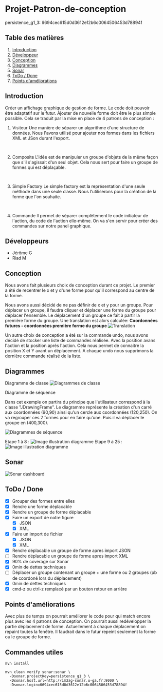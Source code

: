 # Projet-Patron-de-conception
persistence_g1_3: 6694cec615d0d3612e12b6c0064506453d78894f
## Table des matières
1. [Introduction](#intro)
2. [Développeur](#dev)
3. [Conception](#conception)
4. [Diagrammes](#diagrammes)
5. [Sonar](#sonar)
6. [ToDo / Done](#todo)
7. [Points d'améliorations](#improves)


## Introduction <a id="intro"></a>

Créer un affichage graphique de gestion de forme. Le code doit pouvoir être adaptatif sur le futur. Ajouter de nouvelle forme doit être le plus simple possible. Cela se traduit par la mise en place de 4 patrons de conception :
  1. Visiteur
    Une manière de séparer un algorithme d'une structure de données. Nous l'avons utilisé pour ajouter nos formes dans les fichiers XML et JSon durant l'export.
  <br>

  2. Composite
    L'idée est de manipuler un groupe d'objets de la même façon que s'il s'agissait d'un seul objet. Cela nous sert pour faire un groupe de formes qui est déplaçable.
 <br>

  3. Simple Factory
    Le simple factory est la représentation d'une seule méthode dans une seule classe. Nous l'utiliserons pour la création de la forme que l'on souhaite.
  <br>

  4. Commande
    Il permet de séparer complètement le code initiateur de l'action, du code de l'action elle-même. On va s'en servir pour créer des commandes sur notre panel graphique.

## Développeurs <a id="dev"></a>
- Jérôme G
- Riad M

## Conception <a id="conception"></a>
Nous avons fait plusieurs choix de conception durant ce projet. Le premier a été de recentrer le x et y d'une forme pour qu'il correspond au centre de la forme.

Nous avons aussi décidé de ne pas définir de x et y pour un groupe. Pour déplacer un groupe, il faudra cliquer et déplacer une forme du groupe pour déplacer l'ensemble. Le déplacement d'un groupe ce fait à partir la première forme du groupe. Une translation est alors calculée:  **Coordonnées futures - coordonnées première forme du groupe**
![Translation](https://github.com/Jerome-GBZ/Projet-Patron-de-conception/blob/c21263837f84ea2cedf69ed73efadbecf1c66bc2/src/main/resources/edu/uga/miage/m1/polygons/gui/documentation/translation.png?raw=true)

Un autre choix de conception a été sur la commande undo, nous avons décidé de stocker une liste de commandes réalisée. Avec la position avans l'action et la position après l'action. Cela nous permet de connaitre la position X et Y avant un déplacement. A chaque undo nous supprimons la dernière commande réalisé de la liste.



## Diagrammes <a id="diagrammes"></a>
Diagramme de classe
![Diagrammes de classe](https://github.com/Jerome-GBZ/Projet-Patron-de-conception/blob/master/Diagrammes/diag_class.png?raw=true)

Diagramme de séquence

Dans cet exemple on partira du principe que l'utilisateur correspond à la classe "JDrawingFrame".
Le diagramme représente la création d'un carré aux coordonnées (90,90) ainsi qu'un cercle aux coordonnées (120,250). On va regrouper ces 2 formes pour en faire qu'une. Puis il va déplacer le groupe en (400,300).

![Diagrammes de séquence](https://github.com/Jerome-GBZ/Projet-Patron-de-conception/blob/master/Diagrammes/diag_sequence.png?raw=true)

Etape 1 à 8 :
![Image illustration diagramme](https://github.com/Jerome-GBZ/Projet-Patron-de-conception/blob/master/target/classes/edu/uga/miage/m1/polygons/gui/documentation/Etape-1_a_8.png?raw=true)
Etape 9 à 25 :
![Image illustration diagramme](https://github.com/Jerome-GBZ/Projet-Patron-de-conception/blob/master/target/classes/edu/uga/miage/m1/polygons/gui/documentation/Etape-9_a_25.png?raw=true)

## Sonar <a id="sonar"></a>
![Sonar dashboard](https://github.com/Jerome-GBZ/Projet-Patron-de-conception/blob/master/target/classes/edu/uga/miage/m1/polygons/gui/documentation/Sonar.png?raw=true)


## ToDo / Done <a id="todo"></a>
- [x] Grouper des formes entre elles
- [x] Rendre une forme déplacable
- [x] Rendre un groupe de forme déplacable
- [x] Faire un export de notre figure
  - [x] JSON
  - [x] XML
- [x] Faire un import de fichier
  - [x] JSON
  - [x] XML
- [x] Rendre déplacable un groupe de forme apres import JSON
- [ ] Rendre déplacable un groupe de forme apres import XML
- [x] 90% de coverage sur Sonar
- [x] 0min de dettes techniques
- [ ] Déplacer un groupe contenant un groupe + une forme ou 2 groupes (pb de coordoné lors du déplacement)
- [x] 0min de dettes techniques
- [x] cmd-z ou ctrl-z remplacé par un bouton retour en arrière

## Points d'améliorations <a id="improves"></a>
Avec plus de temps on pourrait améliorer le code pour qui match encore plus avec les 4 patrons de conception.
On pourrait aussi redévelopper la partie déplacement de forme. Actuellement à chaque déplacement on repaint toutes la fenêtre. Il faudrait dans le futur repeint seulement la forme ou le groupe de forme.

## Commandes utiles

```
mvn install
```

```
mvn clean verify sonar:sonar \
  -Dsonar.projectKey=persistence_g1_3 \
  -Dsonar.host.url=http://im2ag-sonar.u-ga.fr:9000 \
  -Dsonar.login=6694cec615d0d3612e12b6c0064506453d78894f
```
